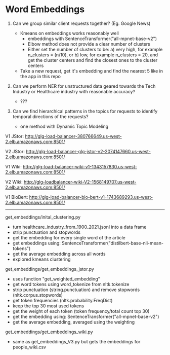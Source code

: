 # Word Embeddings

1. Can we group similar client requests together? (Eg. Google News)
    - Kmeans on embeddings works reasonably well
        - embeddings with SentenceTransformer("all-mpnet-base-v2")
        - Elbow method does not provide a clear number of clusters
        - Either set the number of clusters to be:
            a) very high, for example n_clusters = (n/10), or
            b) low, for example n_clusters = 20, and get the cluster centers and find the closest ones to the cluster centers
    - Take a new request, get it's embedding and find the nearest 5 like in the app in this repo

2. Can we perform NER for unstructured data geared towards the Tech Industry or Healthcare industry with reasonable accuracy?
    - ???

3. Can we find hierarchical patterns in the topics for requests to identify temporal directions of the requests?
    - one method with Dynamic Topic Modeling

V1 JStor:
http://glg-load-balancer-380766649.us-west-2.elb.amazonaws.com:8501/

V2 JStor:
http://glg-load-balancer-glg-jstor-v2-2074147660.us-west-2.elb.amazonaws.com:8501/

V1 Wiki:
http://glg-load-balancer-wiki-v1-1343157830.us-west-2.elb.amazonaws.com:8501/

V2 Wiki:
http://glg-loadbalancer-wiki-V2-1568149707.us-west-2.elb.amazonaws.com:8501/

V1 BioBert:
http://glg-load-balancer-bio-bert-v1-1743689293.us-west-2.elb.amazonaws.com:8501/






--------------------------------------------------------------------------------
get_embeddings/inital_clustering.py
- turn healthcare_industry_from_1900_2021.jsonl into a data frame
- strip punctuation and stopwords
- get the embedding for every single word of the article
- get embeddings using: SentenceTransformer("distilbert-base-nli-mean-tokens")
- get the average embedding across all words
- explored kmeans clustering

get_embeddings/get_embeddings_jstor.py
- uses function "get_weighted_embedding"
- get word tokens using word_tokenize from nltk.tokenize
- strip punctuation (string.punctuation) and remove stopwords (nltk.corpus.stopwords)
- get token frequencies (nltk.probability.FreqDist)
- keep the top 30 most used tokens
- get the weight of each token (token frequency/total count top 30)
- get the embedding using: SentenceTransformer("all-mpnet-base-v2")
- get the average embedding, averaged using the weighting


get_embeddings/get_embeddings_wiki.py
- same as get_embeddings_V3.py but gets the embeddings for people_wiki.csv
